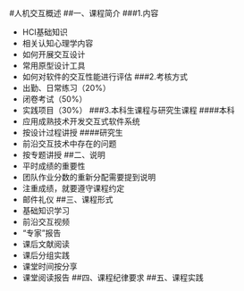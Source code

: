 #人机交互概述
##一、课程简介
###1.内容
* HCI基础知识
* 相关认知心理学内容
* 如何开展交互设计
* 常用原型设计工具
* 如何对软件的交互性能进行评估
###2.考核方式
* 出勤、日常练习（20%）
* 闭卷考试（50%）
* 实践项目（30%）
###3.本科生课程与研究生课程
####本科
* 应用成熟技术开发交互式软件系统
* 按设计过程讲授
####研究生
* 前沿交互技术中存在的问题
* 按专题讲授
##二、说明
* 平时成绩的重要性
* 团队作业分数的重新分配需要提到说明
* 注重成绩，就要遵守课程约定
* 邮件礼仪
##三、课程形式
* 基础知识学习
* 前沿交互视频
* “专家”报告
* 课后文献阅读
* 课后分组实践
* 课堂时间按分享
* 课堂阅读报告
##四、课程纪律要求
##五、课程实践